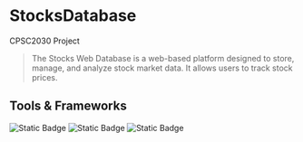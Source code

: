 # StocksDatabase
CPSC2030 Project

> The Stocks Web Database is a web-based platform designed to store, manage, and analyze stock market data. It allows users to track stock prices.

## Tools & Frameworks
![Static Badge](https://img.shields.io/badge/Alpha%20Vintage%20API-green?style=for-the-badge&link=https%3A%2F%2Fwww.alphavantage.co)
![Static Badge](https://img.shields.io/badge/PHP%208.3.10-green?style=for-the-badge&link=https%3A%2F%2Fphp.watch%2Fversions%2F8.3%2Freleases%2F8.3.10)
![Static Badge](https://img.shields.io/badge/AWS%20Academy%20Learner%20Lab-green?style=for-the-badge)
